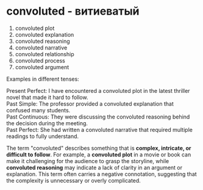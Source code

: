 # convoluted - витиеватый

1. convoluted plot  
2. convoluted explanation  
3. convoluted reasoning  
4. convoluted narrative  
5. convoluted relationship  
6. convoluted process  
7. convoluted argument  

Examples in different tenses:

Present Perfect: I have encountered a convoluted plot in the latest thriller novel that made it hard to follow.  
Past Simple: The professor provided a convoluted explanation that confused many students.  
Past Continuous: They were discussing the convoluted reasoning behind the decision during the meeting.  
Past Perfect: She had written a convoluted narrative that required multiple readings to fully understand.  

The term "convoluted" describes something that is **complex, intricate, or difficult to follow**. For example, a **convoluted plot** in a movie or book can make it challenging for the audience to grasp the storyline, while **convoluted reasoning** may indicate a lack of clarity in an argument or explanation. This term often carries a negative connotation, suggesting that the complexity is unnecessary or overly complicated.
